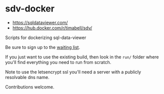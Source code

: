 # sdv-docker

* https://sqldataviewer.com/
* https://hub.docker.com/r/timabell/sdv/

Scripts for dockerizing sql-data-viewer

Be sure to sign up to the [waiting list](https://www.getdrip.com/forms/70504364/submissions/new).

If you just want to use the existing build, then look in the `run/` folder where you'll find everything you need to run from scratch.

Note to use the letsencrypt ssl you'll need a server with a publicly resolvable dns name.

Contributions welcome.
